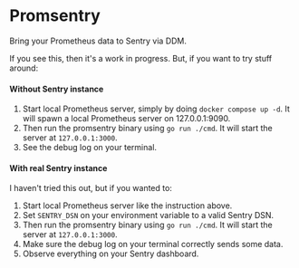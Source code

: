 # Promsentry

Bring your Prometheus data to Sentry via DDM.

If you see this, then it's a work in progress. But, if you want to try stuff around:

#### Without Sentry instance

1. Start local Prometheus server, simply by doing `docker compose up -d`. It will spawn a local Prometheus server on
   127.0.0.1:9090.
2. Then run the promsentry binary using `go run ./cmd`. It will start the server at `127.0.0.1:3000`.
3. See the debug log on your terminal.

#### With real Sentry instance

I haven't tried this out, but if you wanted to:

1. Start local Prometheus server like the instruction above.
2. Set `SENTRY_DSN` on your environment variable to a valid Sentry DSN.
3. Then run the promsentry binary using `go run ./cmd`. It will start the server at `127.0.0.1:3000`.
4. Make sure the debug log on your terminal correctly sends some data.
5. Observe everything on your Sentry dashboard.
